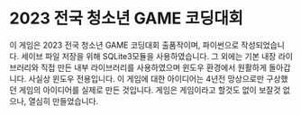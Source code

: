 # 2023 전국 청소년 GAME 코딩대회
이 게임은 2023 전국 청소년 GAME 코딩대회 출품작이며, 파이썬으로 작성되었습니다.
세이브 파일 저장을 위해 SQLite3모듈을 사용하였습니다. 그 외에는 기본 내장 라이브러리와 직접 만든 내부 라이브러리를 사용하였으며
윈도우 환경에서 원활하게 돌아갑니다. 사실상 윈도우 전용입니다. 이 게임에 대한 아이디어는 4년전 망상으로만 구상했던
게임의 아이디어를 실제로 만든 것입니다. 게임은 게임이라고 할것도 없이 보잘것 없으나, 열심히 만들었습니다.